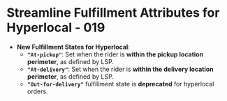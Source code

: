 # Streamline Fulfillment Attributes for Hyperlocal - 019

- **New Fulfillment States for Hyperlocal**:  
  - **`"At-pickup"`**: Set when the rider is **within the pickup location perimeter**, as defined by LSP.  
  - **`"At-delivery"`**: Set when the rider is **within the delivery location perimeter**, as defined by LSP.  
  - **`"Out-for-delivery"`** fulfillment state is **deprecated** for hyperlocal orders.  
